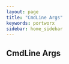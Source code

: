 ```yaml
---
layout: page
title: "CmdLine Args"
keywords: portworx
sidebar: home_sidebar
---
```


## CmdLine Args
